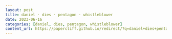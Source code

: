 ```yaml
---
layout: post
title: daniel · dies · pentagon · whistleblower
date: 2023-06-16
categories: [daniel, dies, pentagon, whistleblower]
content_url: https://papercliff.github.io/redirect/?q=daniel+dies+pentagon+whistleblower&tbs=cdr:1,cd_min:6/15/2023,cd_max:6/17/2023
---
```

